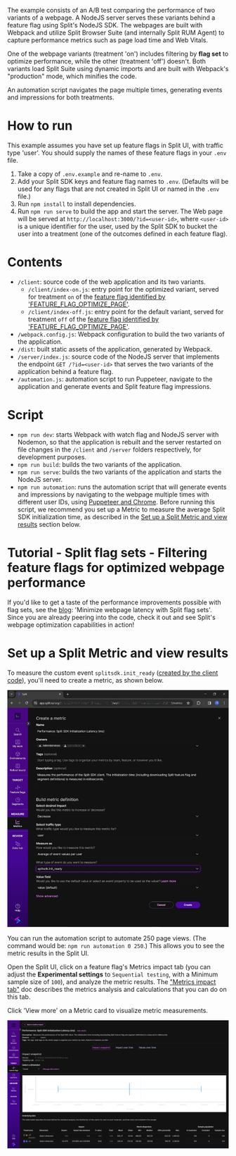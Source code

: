 The example consists of an A/B test comparing the performance of two variants of a webpage. A NodeJS server serves these variants behind a feature flag using Split's NodeJS SDK. The webpages are built with Webpack and utilize Split Browser Suite (and internally Split RUM Agent) to capture performance metrics such as page load time and Web Vitals.

One of the webpage variants (treatment 'on') includes filtering by **flag set** to optimize performance, while the other (treatment 'off') doesn't. Both variants load Split Suite using dynamic imports and are built with Webpack's "production" mode, which minifies the code.

An automation script navigates the page multiple times, generating events and impressions for both treatments.

# How to run

This example assumes you have set up feature flags in Split UI, with traffic type 'user'. You should supply the names of these feature flags in your `.env` file.

1. Take a copy of `.env.example` and re-name to `.env`.
2. Add your Split SDK keys and feature flag names to `.env`. (Defaults will be used for any flags that are not created in Split UI or named in the `.env` file.)
3. Run `npm install` to install dependencies.
4. Run `npm run serve` to build the app and start the server. The Web page will be served at `http://localhost:3000/?id=<user-id>`, where `<user-id>` is a unique identifier for the user, used by the Split SDK to bucket the user into a treatment (one of the outcomes defined in each feature flag).

# Contents

- `/client`: source code of the web application and its two variants.
  - `/client/index-on.js`: entry point for the optimized variant, served for treatment `on` of the [feature flag identified by 'FEATURE_FLAG_OPTIMIZE_PAGE'](https://github.com/splitio-examples/flagsets-split-browser-suite/blob/master/.env.example#L4).
  - `/client/index-off.js`: entry point for the default variant, served for treatment `off` of the [feature flag identified by 'FEATURE_FLAG_OPTIMIZE_PAGE'](https://github.com/splitio-examples/flagsets-split-browser-suite/blob/cd153dc513ceac55992b898b4ba84605ec7f8881/.env.example#L4).
- `/webpack.config.js`: Webpack configuration to build the two variants of the application.
- `/dist`: built static assets of the application, generated by Webpack.
- `/server/index.js`: source code of the NodeJS server that implements the endpoint `GET /?id=<user-id>` that serves the two variants of the application behind a feature flag.
- `/automation.js`: automation script to run Puppeteer, navigate to the application and generate events and Split feature flag impressions.

# Script

- `npm run dev`: starts Webpack with watch flag and NodeJS server with Nodemon, so that the application is rebuilt and the server restarted on file changes in the `/client` and `/server` folders respectively, for development purposes.
- `npm run build`: builds the two variants of the application.
- `npm run serve`: builds the two variants of the application and starts the NodeJS server.
- `npm run automation`: runs the automation script that will generate events and impressions by navigating to the webpage multiple times with different user IDs, using [Puppeteer and Chrome](https://www.npmjs.com/package/puppeteer). Before running this script, we recommend you set up a Metric to measure the average Split SDK initialization time, as described in the [Set up a Split Metric and view results](https://github.com/splitio-examples/flagsets-split-browser-suite/tree/flagsets#set-up-a-split-metric-and-view-results) section below.

# Tutorial - Split flag sets - Filtering feature flags for optimized webpage performance

If you'd like to get a taste of the performance improvements possible with flag sets, see the [blog](https://www.split.io/blog/): 'Minimize webpage latency with Split flag sets'. Since you are already peering into the code, check it out and see Split's webpage optimization capabilities in action!

# Set up a Split Metric and view results

To measure the custom event `splitsdk.init_ready` ([created by the client code](https://github.com/splitio-examples/flagsets-split-browser-suite/blob/f2afc82de96243c9f2df03b9fccdfc6db4bb883f/client/split.js#L68-L69)), you'll need to create a metric, as shown below.

![Split UI](./performance_metric.jpg)

You can run the automation script to automate 250 page views. (The command would be: `npm run automation 0 250`.) This allows you to see the metric results in the Split UI.

Open the Split UI, click on a feature flag's Metrics impact tab (you can adjust the **Experimental settings** to `Sequential testing`, with a Minimum sample size of `100`), and analyze the metric results. The ["Metrics impact tab"](https://help.split.io/hc/en-us/articles/360020844451-Metrics-impact-tab) doc describes the metrics analysis and calculations that you can do on this tab.

Click 'View more' on a Metric card to visualize metric measurements.

![Split UI](./results.png)
